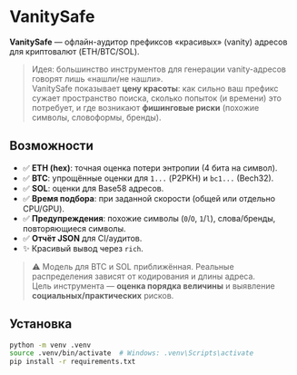 # VanitySafe

**VanitySafe** — офлайн-аудитор префиксов «красивых» (vanity) адресов для криптовалют (ETH/BTC/SOL).

> Идея: большинство инструментов для генерации vanity-адресов говорят лишь «нашли/не нашли».  
> VanitySafe показывает **цену красоты**: как сильно ваш префикс сужает пространство поиска, сколько попыток (и времени) это потребует, и где возникают **фишинговые риски** (похожие символы, словоформы, бренды).

## Возможности

- ✅ **ETH (hex)**: точная оценка потери энтропии (4 бита на символ).
- ✅ **BTC**: упрощённые оценки для `1...` (P2PKH) и `bc1...` (Bech32).
- ✅ **SOL**: оценки для Base58 адресов.
- ✅ **Время подбора**: при заданной скорости (общей или отдельно CPU/GPU).
- ✅ **Предупреждения**: похожие символы (`0`/`O`, `1`/`l`), слова/бренды, повторяющиеся символы.
- ✅ **Отчёт JSON** для CI/аудитов.
- ✨ Красивый вывод через `rich`.

> ⚠️ Модель для BTC и SOL приближённая. Реальные распределения зависят от кодирования и длины адреса.  
> Цель инструмента — **оценка порядка величины** и выявление **социальных/практических** рисков.

## Установка

```bash
python -m venv .venv
source .venv/bin/activate  # Windows: .venv\Scripts\activate
pip install -r requirements.txt
